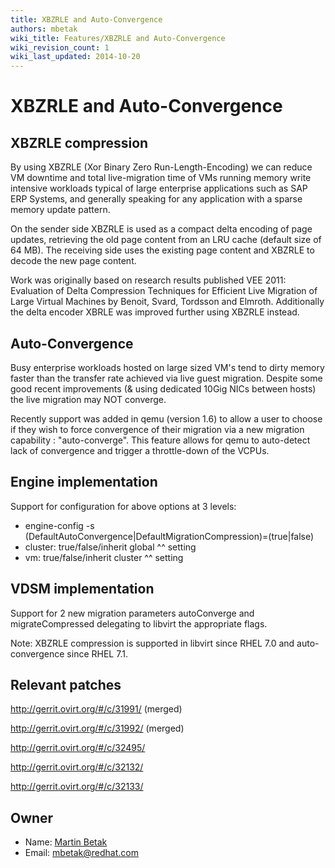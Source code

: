 ```yaml
---
title: XBZRLE and Auto-Convergence
authors: mbetak
wiki_title: Features/XBZRLE and Auto-Convergence
wiki_revision_count: 1
wiki_last_updated: 2014-10-20
---
```


# XBZRLE and Auto-Convergence

## XBZRLE compression

By using XBZRLE (Xor Binary Zero Run-Length-Encoding) we can reduce VM downtime and total live-migration time of VMs running memory write intensive workloads typical of large enterprise applications such as SAP ERP Systems, and generally speaking for any application with a sparse memory update pattern.

On the sender side XBZRLE is used as a compact delta encoding of page updates, retrieving the old page content from an LRU cache (default size of 64 MB). The receiving side uses the existing page content and XBZRLE to decode the new page content.

Work was originally based on research results published VEE 2011: Evaluation of Delta Compression Techniques for Efficient Live Migration of Large Virtual Machines by Benoit, Svard, Tordsson and Elmroth. Additionally the delta encoder XBRLE was improved further using XBZRLE instead.

## Auto-Convergence

Busy enterprise workloads hosted on large sized VM's tend to dirty memory faster than the transfer rate achieved via live guest migration. Despite some good recent improvements (& using dedicated 10Gig NICs between hosts) the live migration may NOT converge.

Recently support was added in qemu (version 1.6) to allow a user to choose if they wish to force convergence of their migration via a new migration capability : "auto-converge". This feature allows for qemu to auto-detect lack of convergence and trigger a throttle-down of the VCPUs.

## Engine implementation

Support for configuration for above options at 3 levels:

*   engine-config -s (DefaultAutoConvergence|DefaultMigrationCompression)=(true|false)
*   cluster: true/false/inherit global ^^ setting
*   vm: true/false/inherit cluster ^^ setting

## VDSM implementation

Support for 2 new migration parameters autoConverge and migrateCompressed delegating to libvirt the appropriate flags.

Note: XBZRLE compression is supported in libvirt since RHEL 7.0 and auto-convergence since RHEL 7.1.

## Relevant patches

<http://gerrit.ovirt.org/#/c/31991/> (merged)

<http://gerrit.ovirt.org/#/c/31992/> (merged)

<http://gerrit.ovirt.org/#/c/32495/>

<http://gerrit.ovirt.org/#/c/32132/>

<http://gerrit.ovirt.org/#/c/32133/>

## Owner

*   Name: [Martin Betak](User:Mbetak)
*   Email: <mbetak@redhat.com>

